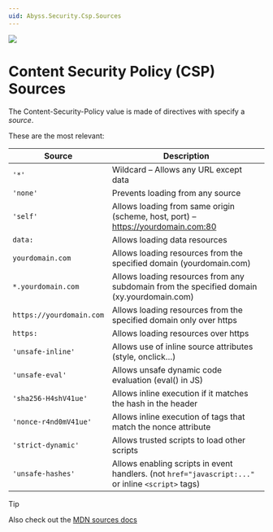 ```yaml
---
uid: Abyss.Security.Csp.Sources
---
```


<img src="~/assets/features/content-security-policy.svg" class="feature">

# Content Security Policy (CSP) Sources

The Content-Security-Policy value is made of directives with specify a _source_. 

These are the most relevant:

| Source  |	Description |
| ------- | ----------- |
| `'*'`	                    | Wildcard – Allows any URL except data
| `'none'`	                | Prevents loading from any source
| `'self'`	                | Allows loading from same origin (scheme, host, port) – https://yourdomain.com:80
| `data:`	                  | Allows loading data resources
| `yourdomain.com`	        | Allows loading resources from the specified domain (yourdomain.com)
| `*.yourdomain.com`	      | Allows loading resources from any subdomain from the specified domain (xy.yourdomain.com)
| `https://yourdomain.com`	| Allows loading resources from the specified domain only over https
| `https:`	                | Allows loading resources over https
| `'unsafe-inline'`	        | Allows use of inline source attributes (style, onclick…)
| `'unsafe-eval'`	          | Allows unsafe dynamic code evaluation (eval() in JS)
| `'sha256-H4shV41ue'`	    | Allows inline execution if it matches the hash in the header
| `'nonce-r4nd0mV41ue'`	    | Allows inline execution of tags that match the nonce attribute
| `'strict-dynamic'`	      | Allows trusted scripts to load other scripts
| `'unsafe-hashes'`	        | Allows enabling scripts in event handlers. (not `href="javascript:..."` or inline `<script>` tags)


> [!TIP]
> Also check out the [MDN sources docs](https://developer.mozilla.org/en-US/docs/Web/HTTP/Headers/Content-Security-Policy/Sources)